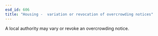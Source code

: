 ```yaml
---
esd_id: 606
title: "Housing -  variation or revocation of overcrowding notices"
---
```


A local authority may vary or revoke an overcrowding notice.

